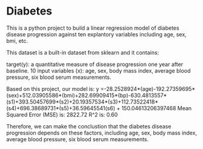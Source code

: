 # Diabetes
This is a python project to build a linear regression model of diabetes disease progression against ten explantory variables including age, sex, bmi, etc.

This dataset is a built-in dataset from sklearn and it contains:

target(y): a quantitative measure of disease progression one year after baseline.
10 input variables (x): 
age,
sex,
body mass index,
average blood pressure,
six blood serum measurements.

Based on this project, our model is:
y =-28.2528924*(age)-192.27359695*(sex)+512.03905586*(bmi)+282.69909415*(bp)-630.4813557*(s1)+393.50457699*(s2)+20.19357534*(s3)+112.73522418*(s4)+696.38689731*(s5)+36.59645541(s6) + 150.04613206397468
Mean Squared Error (MSE) is: 2822.72
R^2 is: 0.60

Therefore, we can make the conclustion that the diabetes disease progression depends on these factors, including age, sex, body mass index, average blood pressure, six blood serum measurements.
